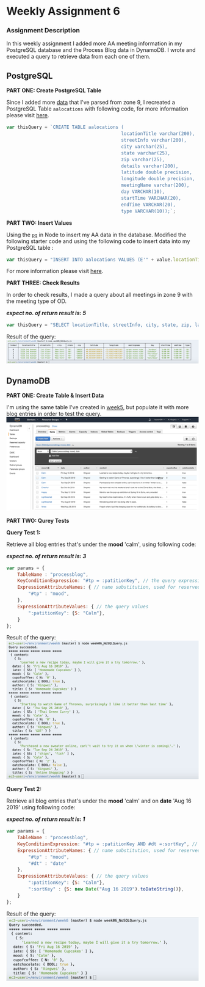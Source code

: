 # Weekly Assignment 6

### Assignment Description
In this weekly assignment I added more AA meeting information in my PostgreSQL database and the Process Blog data in DynamoDB. I wrote and executed a query to retrieve data from each one of them. 

## PostgreSQL

**PART ONE: Create PostgreSQL Table**

Since I added more [data](https://github.com/Xingwei726/data-structures/blob/master/week3/data/AA09.csv) that I've parsed from zone 9, I recreated a PostgreSQL Table `aalocations` with following code, for more information please visit [here](https://github.com/Xingwei726/data-structures/blob/master/week4/week04_createTable.js).
```javascript
var thisQuery = `CREATE TABLE aalocations (
                                          locationTitle varchar(200),
                                          streetInfo varchar(200),
                                          city varchar(25),
                                          state varchar(25),
                                          zip varchar(25),
                                          details varchar(200),
                                          latitude double precision,
                                          longitude double precision,
                                          meetingName varchar(200), 
                                          day VARCHAR(10),
                                          startTime VARCHAR(20),
                                          endTime VARCHAR(20),
                                          type VARCHAR(10));`;
```
**PART TWO: Insert Values**

Using the [`pg`](https://node-postgres.com/) in Node to insert my AA data in the database. Modified the following starter code and using the following code to insert data into my PostgreSQL table :
```javascript
var thisQuery = "INSERT INTO aalocations VALUES (E'" + value.locationTitle + "','" + value.streetInfo + "', '" + value.city + "', '" + value.state + "', '"+ value.zip + "', '" + value.details + "', '" + value.latitude + "', '"+value.longitude + "', '" + value.meetingName + "', '" + value.day + "', '" + value.startTime + "', '" + value.endTime + "', '" + value.type + "');";
```
For more information please visit [here](https://github.com/Xingwei726/data-structures/blob/master/week4/week04_insertData.js).

**PART THREE: Check Results**

In order to check results, I made a query about all meetings in zone 9 with the meeting type of OD.

***expect no. of return result is: 5***

```Javascript
var thisQuery = "SELECT locationTitle, streetInfo, city, state, zip, latitude, longitude, meetingName, day, startTime, endTime, type FROM aalocations WHERE type ='OD';";
```
Result of the query:
![](SQLConsole.jpg)

## DynamoDB
**PART ONE: Create Table & Insert Data**

I'm using the same table I've created in [week5](https://github.com/Xingwei726/data-structures/blob/master/week5/week05.js), but populate it with more blog entries in order to test the query.
![](DynamoDB.jpg)

**PART TWO: Qurey Tests**

**Query Test 1:**

Retrieve all blog entries that's under the **mood** 'calm', using following code: 

***expect no. of return result is: 3***
```javascript
var params = {
    TableName : "processblog",
    KeyConditionExpression: "#tp = :patitionKey", // the query expression
    ExpressionAttributeNames: { // name substitution, used for reserved words in DynamoDB
        "#tp" : "mood",
    },
    ExpressionAttributeValues: { // the query values
        ":patitionKey": {S: "Calm"},
    }
};
```
Result of the query:
![](NoSQL1.jpg)

**Query Test 2:**

Retrieve all blog entries that's under the **mood** 'calm' and on **date** 'Aug 16 2019' using following code: 

***expect no. of return result is: 1***
```javascript
var params = {
    TableName : "processblog",
    KeyConditionExpression: "#tp = :patitionKey AND #dt =:sortKey", // the query expression
    ExpressionAttributeNames: { // name substitution, used for reserved words in DynamoDB
        "#tp" : "mood",
        "#dt" : "date"
    },
    ExpressionAttributeValues: { // the query values
        ":patitionKey": {S: "Calm"},
        ":sortKey" : {S: new Date("Aug 16 2019").toDateString()},
    }
};
```
Result of the query:
![](NoSQL2.jpg)